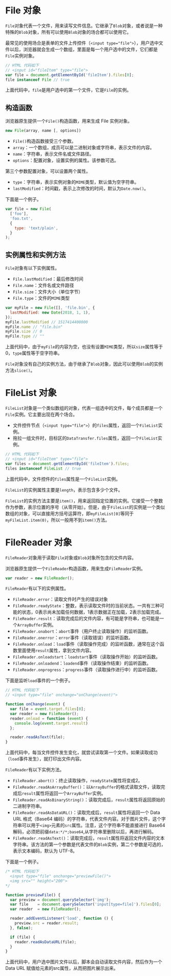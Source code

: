 


# File 对象
`File`对象代表一个文件，用来读写文件信息。它继承了`Blob`对象，或者说是一种特殊的`Blob`对象，所有可以使用`Blob`对象的场合都可以使用它。

最常见的使用场合是表单的文件上传控件（`<input type="file">`），用户选中文件以后，浏览器就会生成一个数组，里面是每一个用户选中的文件，它们都是`File`实例对象。
```js
// HTML 代码如下
// <input id="fileItem" type="file">
var file = document.getElementById('fileItem').files[0];
file instanceof File // true
```
上面代码中，`file`是用户选中的第一个文件，它是`File`的实例。
## 构造函数
浏览器原生提供一个`File()`构造函数，用来生成 File 实例对象。
```js
new File(array, name [, options])
```
* `File()`构造函数接受三个参数。
* `array`：一个数组，成员可以是二进制对象或字符串，表示文件的内容。
* `name`：字符串，表示文件名或文件路径。
* `options`：配置对象，设置实例的属性。该参数可选。

第三个参数配置对象，可以设置两个属性。
* `type`：字符串，表示实例对象的`MIME`类型，默认值为空字符串。
* `lastModified`：时间戳，表示上次修改的时间，默认为`Date.now()`。

下面是一个例子。
```js
var file = new File(
  ['foo'],
  'foo.txt',
  {
    type: 'text/plain',
  }
);
```
## 实例属性和实例方法
`File`对象有以下实例属性。
* `File.lastModified`：最后修改时间
* `File.name`：文件名或文件路径
* `File.size`：文件大小（单位字节）
* `File.type`：文件的`MIME`类型

```js
var myFile = new File([], 'file.bin', {
  lastModified: new Date(2018, 1, 1),
});
myFile.lastModified // 1517414400000
myFile.name // "file.bin"
myFile.size // 0
myFile.type // ""
```
上面代码中，由于`myFile`的内容为空，也没有设置`MIME`类型，所以`size`属性等于0，`type`属性等于空字符串。

`File`对象没有自己的实例方法，由于继承了`Blob`对象，因此可以使用`Blob`的实例方法`slice()`。
# FileList 对象
`FileList`对象是一个类似数组的对象，代表一组选中的文件，每个成员都是一个`File`实例。它主要出现在两个场合。
* 文件控件节点（`<input type="file">`）的`files`属性，返回一个`FileList`实例。
* 拖拉一组文件时，目标区的`DataTransfer.files`属性，返回一个`FileList`实例。

```js
// HTML 代码如下
// <input id="fileItem" type="file">
var files = document.getElementById('fileItem').files;
files instanceof FileList // true
```
上面代码中，文件控件的`files`属性是一个`FileList`实例。

`FileList`的实例属性主要是`length`，表示包含多少个文件。

`FileList`的实例方法主要是`item()`，用来返回指定位置的实例。它接受一个整数作为参数，表示位置的序号（从零开始）。但是，由于`FileList`的实例是一个类似数组的对象，可以直接用方括号运算符，即`myFileList[0]`等同于`myFileList.item(0)`，所以一般用不到`item()`方法。
# FileReader 对象
`FileReader`对象用于读取`File`对象或`Blob`对象所包含的文件内容。

浏览器原生提供一个`FileReader`构造函数，用来生成`FileReader`实例。
```js
var reader = new FileReader();
```
`FileReader`有以下的实例属性。
* `FileReader.error`：读取文件时产生的错误对象
* `FileReader.readyState`：整数，表示读取文件时的当前状态。一共有三种可能的状态，0表示尚未加载任何数据，1表示数据正在加载，2表示加载完成。
* `FileReader.result`：读取完成后的文件内容，有可能是字符串，也可能是一个`ArrayBuffer`实例。
* `FileReader.onabort`：`abort`事件（用户终止读取操作）的监听函数。
* `FileReader.onerror`：`error`事件（读取错误）的监听函数。
* `FileReader.onload`：`load`事件（读取操作完成）的监听函数，通常在这个函数里面使用`result`属性，拿到文件内容。
* `FileReader.onloadstart`：`loadstart`事件（读取操作开始）的监听函数。
* `FileReader.onloadend`：`loadend`事件（读取操作结束）的监听函数。
* `FileReader.onprogress`：`progress`事件（读取操作进行中）的监听函数。

下面是监听`load`事件的一个例子。
```js
// HTML 代码如下
// <input type="file" onchange="onChange(event)">

function onChange(event) {
  var file = event.target.files[0];
  var reader = new FileReader();
  reader.onload = function (event) {
    console.log(event.target.result)
  };

  reader.readAsText(file);
}
```
上面代码中，每当文件控件发生变化，就尝试读取第一个文件。如果读取成功（`load`事件发生），就打印出文件内容。

`FileReader`有以下实例方法。
* `FileReader.abort()`：终止读取操作，`readyState`属性将变成2。
* `FileReader.readAsArrayBuffer()`：以`ArrayBuffer`的格式读取文件，读取完成后`result`属性将返回一个`ArrayBuffer`实例。
* `FileReader.readAsBinaryString()`：读取完成后，`result`属性将返回原始的二进制字符串。
* `FileReader.readAsDataURL()`：读取完成后，`result`属性将返回一个 Data URL 格式（Base64 编码）的字符串，代表文件内容。对于图片文件，这个字符串可以用于`<img>`元素的`src`属性。注意，这个字符串不能直接进行 Base64 解码，必须把前缀`data:*/*;base64`,从字符串里删除以后，再进行解码。
* `FileReader.readAsText()`：读取完成后，`result`属性将返回文件内容的文本字符串。该方法的第一个参数是代表文件的`Blob`实例，第二个参数是可选的，表示文本编码，默认为 UTF-8。

下面是一个例子。
```js
/* HTML 代码如下
  <input type="file" onchange="previewFile()">
  <img src="" height="200">
*/

function previewFile() {
  var preview = document.querySelector('img');
  var file    = document.querySelector('input[type=file]').files[0];
  var reader  = new FileReader();

  reader.addEventListener('load', function () {
    preview.src = reader.result;
  }, false);

  if (file) {
    reader.readAsDataURL(file);
  }
}
```
上面代码中，用户选中图片文件以后，脚本会自动读取文件内容，然后作为一个 Data URL 赋值给<img>元素的src属性，从而把图片展示出来。